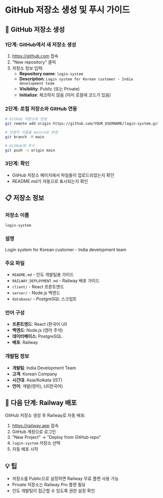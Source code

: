 # GitHub 저장소 생성 및 푸시 가이드

## 🐙 GitHub 저장소 생성

### 1단계: GitHub에서 새 저장소 생성
1. https://github.com 접속
2. "New repository" 클릭
3. 저장소 정보 입력:
   - **Repository name**: `login-system`
   - **Description**: `Login system for Korean customer - India development team`
   - **Visibility**: Public (또는 Private)
   - **Initialize**: 체크하지 않음 (이미 로컬에 코드가 있음)

### 2단계: 로컬 저장소와 GitHub 연동
```bash
# GitHub 저장소와 연결
git remote add origin https://github.com/YOUR_USERNAME/login-system.git

# 브랜치 이름을 main으로 변경
git branch -M main

# GitHub에 푸시
git push -u origin main
```

### 3단계: 확인
- GitHub 저장소 페이지에서 파일들이 업로드되었는지 확인
- README.md가 자동으로 표시되는지 확인

## 📋 저장소 정보

### 저장소 이름
`login-system`

### 설명
Login system for Korean customer - India development team

### 주요 파일
- `README.md` - 인도 개발팀용 가이드
- `RAILWAY_DEPLOYMENT.md` - Railway 배포 가이드
- `client/` - React 프론트엔드
- `server/` - Node.js 백엔드
- `database/` - PostgreSQL 스크립트

### 언어 구성
- **프론트엔드**: React (한국어 UI)
- **백엔드**: Node.js (영어 주석)
- **데이터베이스**: PostgreSQL
- **배포**: Railway

### 개발팀 정보
- **개발팀**: India Development Team
- **고객**: Korean Company
- **시간대**: Asia/Kolkata (IST)
- **언어**: 개발(영어), UI(한국어)

## 🚀 다음 단계: Railway 배포
GitHub 저장소 생성 후 Railway로 자동 배포:
1. https://railway.app 접속
2. GitHub 계정으로 로그인
3. "New Project" → "Deploy from GitHub repo"
4. `login-system` 저장소 선택
5. 자동 배포 시작

## 💡 팁
- 저장소를 Public으로 설정하면 Railway 무료 플랜 사용 가능
- Private 저장소는 Railway Pro 플랜 필요
- 인도 개발팀이 접근할 수 있도록 권한 설정 확인

